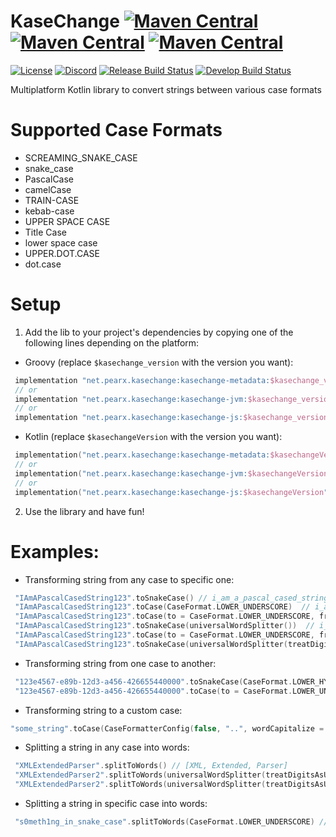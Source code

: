 # KaseChange [![Maven Central](https://img.shields.io/maven-central/v/net.pearx.kasechange/kasechange-metadata.svg?label=common&logo=kotlin&logoColor=white)](https://search.maven.org/search?q=g:%22net.pearx.kasechange%22%20AND%20a:%22kasechange-metadata%22) [![Maven Central](https://img.shields.io/maven-central/v/net.pearx.kasechange/kasechange-jvm.svg?label=jvm&logo=java&logoColor=white)](https://search.maven.org/search?q=g:%22net.pearx.kasechange%22%20AND%20a:%22kasechange-jvm%22) [![Maven Central](https://img.shields.io/maven-central/v/net.pearx.kasechange/kasechange-js.svg?label=js&logo=javascript&logoColor=white)](https://search.maven.org/search?q=g:%22net.pearx.kasechange%22%20AND%20a:%22kasechange-js%22)
[![License](https://img.shields.io/github/license/pearxteam/kasechange.svg)](https://raw.githubusercontent.com/pearxteam/kasechange/master/LICENSE.TXT)
[![Discord](https://img.shields.io/discord/136085738151346176.svg?logo=discord&logoColor=white)](https://discord.gg/q9cX9QE)
[![Release Build Status](https://img.shields.io/jenkins/build/https/ci.pearx.net/job/pearxteam/job/kasechange/job/master.svg?label=build%20%5Bmaster%5D&logo=jenkins&logoColor=white)](https://ci.pearx.net/job/pearxteam/job/kasechange/job/master/)
[![Develop Build Status](https://img.shields.io/jenkins/build/https/ci.pearx.net/job/pearxteam/job/kasechange/job/develop.svg?label=build%20%5Bdevelop%5D&logo=jenkins&logoColor=white)](https://ci.pearx.net/job/pearxteam/job/kasechange/job/develop/)

Multiplatform Kotlin library to convert strings between various case formats

# Supported Case Formats
- SCREAMING_SNAKE_CASE
- snake_case
- PascalCase
- camelCase
- TRAIN-CASE
- kebab-case
- UPPER SPACE CASE
- Title Case
- lower space case
- UPPER.DOT.CASE
- dot.case

# Setup
1. Add the lib to your project's dependencies by copying one of the following lines depending on the platform: 
 - Groovy (replace `$kasechange_version` with the version you want):
```groovy
 implementation "net.pearx.kasechange:kasechange-metadata:$kasechange_version" // for Common
 // or
 implementation "net.pearx.kasechange:kasechange-jvm:$kasechange_version" // for JVM
 // or
 implementation "net.pearx.kasechange:kasechange-js:$kasechange_version" // for JS
```
 - Kotlin (replace `$kasechangeVersion` with the version you want):
```kotlin
 implementation("net.pearx.kasechange:kasechange-metadata:$kasechangeVersion") // for Common
 // or
 implementation("net.pearx.kasechange:kasechange-jvm:$kasechangeVersion") // for JVM
 // or
 implementation("net.pearx.kasechange:kasechange-js:$kasechangeVersion") // for JS
```
2. Use the library and have fun!
# Examples:
 - Transforming string from any case to specific one:
```kotlin
 "IAmAPascalCasedString123".toSnakeCase() // i_am_a_pascal_cased_string_123
 "IAmAPascalCasedString123".toCase(CaseFormat.LOWER_UNDERSCORE)  // i_am_a_pascal_cased_string_123
 "IAmAPascalCasedString123".toCase(to = CaseFormat.LOWER_UNDERSCORE, from = universalWordSplitter())  // i_am_a_pascal_cased_string_123
 "IAmAPascalCasedString123".toSnakeCase(universalWordSplitter())  // i_am_a_pascal_cased_string_123
 "IAmAPascalCasedString123".toCase(to = CaseFormat.LOWER_UNDERSCORE, from = universalWordSplitter(treatDigitsAsUppercase = false))  // i_am_a_pascal_cased_string123
 "IAmAPascalCasedString123".toSnakeCase(universalWordSplitter(treatDigitsAsUppercase = false))  // i_am_a_pascal_cased_string123
```
 - Transforming string from one case to another:
```kotlin
 "123e4567-e89b-12d3-a456-426655440000".toSnakeCase(CaseFormat.LOWER_HYPHEN) // 123e4567_e89b_12d3_a456_426655440000
 "123e4567-e89b-12d3-a456-426655440000".toCase(to = CaseFormat.LOWER_UNDERSCORE, from = CaseFormat.LOWER_HYPHEN)  // 123e4567_e89b_12d3_a456_426655440000
```
- Transforming string to a custom case:
```kotlin
"some_string".toCase(CaseFormatterConfig(false, "..", wordCapitalize = true, firstWordCapitalize = true)) // Some..String
```
 - Splitting a string in any case into words:
```kotlin
 "XMLExtendedParser".splitToWords() // [XML, Extended, Parser]
 "XMLExtendedParser2".splitToWords(universalWordSplitter(treatDigitsAsUppercase = true)) // [XML, Extended, Parser, 2]
 "XMLExtendedParser2".splitToWords(universalWordSplitter(treatDigitsAsUppercase = false)) // [XML, Extended, Parser2]
```
 - Splitting a string in specific case into words:
```kotlin
 "s0meth1ng_in_snake_case".splitToWords(CaseFormat.LOWER_UNDERSCORE) // [s0meth1ng, in, snake, case]
```